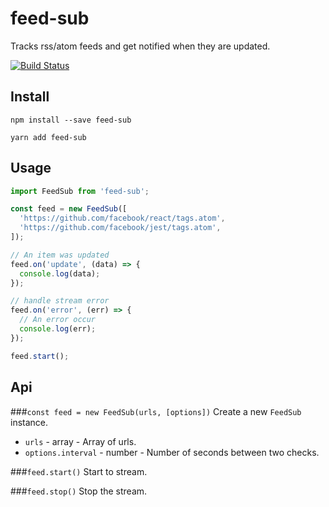 # feed-sub

Tracks rss/atom feeds and get notified when they are updated.

[![Build Status](https://travis-ci.org/pradel/feed-sub.svg?branch=master)](https://travis-ci.org/pradel/feed-sub)

## Install

`npm install --save feed-sub`

`yarn add feed-sub`

## Usage

```javascript
import FeedSub from 'feed-sub';

const feed = new FeedSub([
  'https://github.com/facebook/react/tags.atom',
  'https://github.com/facebook/jest/tags.atom',
]);

// An item was updated
feed.on('update', (data) => {
  console.log(data);
});

// handle stream error
feed.on('error', (err) => {
  // An error occur
  console.log(err);
});

feed.start();
```

## Api

###`const feed = new FeedSub(urls, [options])`
Create a new `FeedSub` instance.
* `urls` - array  - Array of urls.
* `options.interval` - number - Number of seconds between two checks.

###`feed.start()`
Start to stream.

###`feed.stop()`
Stop the stream.
